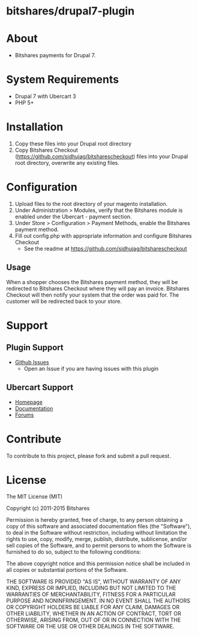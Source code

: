 bitshares/drupal7-plugin
=======================
# About
	
+ Bitshares payments for Drupal 7.
	
# System Requirements

+ Drupal 7 with Ubercart 3
+ PHP 5+

# Installation

1. Copy these files into your Drupal root directory
2. Copy Bitshares Checkout (https://github.com/sidhujag/bitsharescheckout) files into your Drupal root directory, overwrite any existing files.

# Configuration

1. Upload files to the root directory of your magento installation.<br />
2. Under Administration > Modules, verify that the Bitshares module is enabled
  under the Ubercart - payment section.<br />
3. Under Store > Configuration > Payment Methods, enable the Bitshares payment
  method.<br />
4. Fill out config.php with appropriate information and configure Bitshares Checkout
    - See the readme at https://github.com/sidhujag/bitsharescheckout



Usage
-----
When a shopper chooses the Bitshares payment method, they will be redirected to Bitshares Checkout where they will pay an invoice.  Bitshares Checkout will then notify your system that the order was paid for.  The customer will be redirected back to your store.  


# Support

## Plugin Support

* [Github Issues](https://github.com/sidhujag/bitshares-drupal7/issues)
  * Open an Issue if you are having issues with this plugin

## Ubercart Support

* [Homepage](http://www.ubercart.org/)
* [Documentation](http://www.ubercart.org/docs)
* [Forums](http://www.ubercart.org/forum)

# Contribute

To contribute to this project, please fork and submit a pull request.

# License

The MIT License (MIT)

Copyright (c) 2011-2015 Bitshares

Permission is hereby granted, free of charge, to any person obtaining a copy
of this software and associated documentation files (the "Software"), to deal
in the Software without restriction, including without limitation the rights
to use, copy, modify, merge, publish, distribute, sublicense, and/or sell
copies of the Software, and to permit persons to whom the Software is
furnished to do so, subject to the following conditions:

The above copyright notice and this permission notice shall be included in
all copies or substantial portions of the Software.

THE SOFTWARE IS PROVIDED "AS IS", WITHOUT WARRANTY OF ANY KIND, EXPRESS OR
IMPLIED, INCLUDING BUT NOT LIMITED TO THE WARRANTIES OF MERCHANTABILITY,
FITNESS FOR A PARTICULAR PURPOSE AND NONINFRINGEMENT. IN NO EVENT SHALL THE
AUTHORS OR COPYRIGHT HOLDERS BE LIABLE FOR ANY CLAIM, DAMAGES OR OTHER
LIABILITY, WHETHER IN AN ACTION OF CONTRACT, TORT OR OTHERWISE, ARISING FROM,
OUT OF OR IN CONNECTION WITH THE SOFTWARE OR THE USE OR OTHER DEALINGS IN
THE SOFTWARE.
